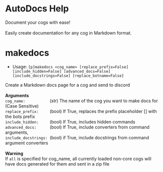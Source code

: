 # AutoDocs Help

Document your cogs with ease!<br/><br/>Easily create documentation for any cog in Markdown format.

# makedocs
 - Usage: `[p]makedocs <cog_name> [replace_prefix=False] [include_hidden=False] [advanced_docs=False] [include_docstrings=False] [replace_botname=False]`

Create a Markdown docs page for a cog and send to discord<br/><br/>**Arguments**<br/>`cog_name:           `(str) The name of the cog you want to make docs for (Case Sensitive)<br/>`replace_prefix:     `(bool) If True, replaces the prefix placeholder [] with the bots prefix<br/>`include_hidden:     `(bool) If True, includes hidden commands<br/>`advanced_docs:      `(bool) If True, include converters from command arguments,<br/>`include_docstrings: `(bool) if True, include docstrings from command argument converters<br/><br/>**Warning**<br/>If `all` is specified for cog_name, all currently loaded non-core cogs will have docs generated for them and sent in a zip file

